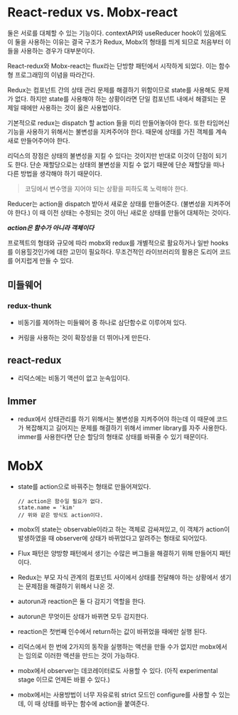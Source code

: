 # React-redux vs. Mobx-react

둘은 서로를 대체할 수 있는 기능이다. contextAPI와 useReducer hook이 있음에도 이 둘을 사용하는 이유는 결국 구조가 Redux, Mobx의 형태를 띄게 되므로 처음부터 이들을 사용하는 경우가 대부분이다.

React-redux와 Mobx-react는 flux라는 단방향 패턴에서 시작하게 되었다. 이는 함수형 프로그래밍의 이념을 따라간다.

Redux는 컴포넌트 간의 상태 관리 문제를 해결하기 위함이므로 state를 사용해도 문제가 없다. 하지만 state를 사용해야 하는 상황이라면 단일 컴포넌트 내에서 해결되는 문제일 때에만 사용하는 것이 옳은 사용법이다.

기본적으로 redux는 dispatch 할 action 들을 미리 만들어놓아야 한다. 또한 타임머신 기능을 사용하기 위해서는 불변성을 지켜주어야 한다. 때문에 상태를 가진 객체를 계속 새로 만들어주어야 한다.

리덕스의 장점은 상태의 불변성을 지킬 수 있다는 것이지만 반대로 이것이 단점이 되기도 한다. 단순 재할당으로는 상태의 불변성을 지킬 수 없기 때문에 단순 재할당을 떠나 다른 방법을 생각해야 하기 때문이다.

> 코딩에서 변수명을 지어야 되는 상황을 피하도록 노력해야 한다. 

Reducer는 action을 dispatch 받아서 새로운 상태를 만들어준다. (불변성을 지켜주어야 한다.) 이 때 이전 상태는 수정되는 것이 아닌 새로운 상태를 만들어 대체하는 것이다.

***action은 함수가 아니라 객체이다***

프로젝트의 형태와 규모에 따라 mobx와 redux를 개별적으로 활요하거나 일반 hooks를 이용힐것인가에 대한 고민이 필요하다. 무조건적인 라이브러리의 활용은 도리어 코드를 어지럽게 만들 수 있다.

## 미들웨어

### redux-thunk

- 비동기를 제어하는 미들웨어 중 하나로 삼단함수로 이루어져 있다.

- 커링을 사용하는 것이 확장성을 더 뛰어나게 만든다.



## react-redux

- 리덕스에는 비동기 액션이 없고 눈속임이다.



## Immer

- redux에서 상태관리를 하기 위해서는 불변성을 지켜주어야 하는데 이 때문에 코드가 복잡해지고 길어지는 문제를 해결하기 위해서 immer library를 자주 사용한다. immer를 사용한다면 단순 할당의 형태로 상태를 바꿔줄 수 있기 때문이다.



# MobX

- state를 action으로 바꿔주는 형태로 만들어져있다.

  

  ```react/mobx
  // action은 함수일 필요가 없다.
  state.name = 'kim'
  // 위와 같은 방식도 action이다.
  ```

- mobx의 state는 observable이라고 하는 객체로 감싸져있고, 이 객체가 action이 발생하였을 때 observer에 상태가 바뀌었다고 알려주는 형태로 되어있다.

- Flux 패턴은 양방향 패턴에서 생기는 수많은 버그들을 해결하기 위해 만들어지 패턴이다.

- Redux는 부모 자식 관계의 컴포넌트 사이에서 상태를 전달해야 하는 상황에서 생기는 문제점을 해결하기 위해서 나온 것.

- autorun과 reaction은 둘 다 감지기 역할을 한다. 
- autorun은 무엇이든 상태가 바뀌면 모두 감지한다.
- reaction은 첫번째 인수에서 return하는 값이 바뀌었을 때에만 실행 된다.
- 리덕스에서 한 번에 2가지의 동작을 실행하는 액션을 만들 수가 없지만 mobx에서는 임의로 이러한 액션을 만드는 것이 가능하다.

- mobx에서 observer는 데코레이터로도 사용할 수 있다. (아직 experimental stage 이므로 언제든 바뀔 수 있다.)

- mobx에서는 사용방법이 너무 자유로워 strict 모드인 configure를 사용할 수 있는데, 이 때 상태를 바꾸는 함수에 action을 붙여준다.